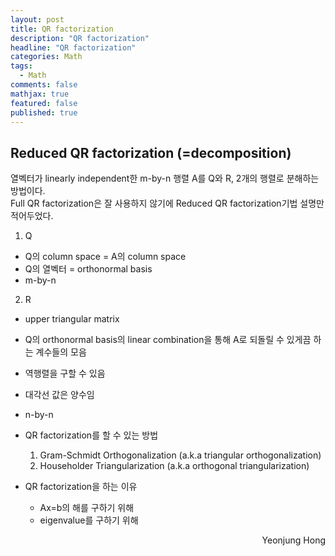 ```yaml
---
layout: post
title: QR factorization
description: "QR factorization"
headline: "QR factorization"
categories: Math
tags: 
  - Math
comments: false
mathjax: true
featured: false
published: true
---
```


## Reduced QR factorization (=decomposition)

열벡터가 linearly independent한 m-by-n 행렬 A를 Q와 R, 2개의 행렬로 분해하는 방법이다. <br>
Full QR factorization은 잘 사용하지 않기에 Reduced QR factorization기법 설명만 적어두었다.

1. Q
 - Q의 column space = A의 column space
 - Q의 열벡터 = orthonormal basis
 - m-by-n
2. R
 - upper triangular matrix
 - Q의 orthonormal basis의 linear combination을 통해 A로 되돌릴 수 있게끔 하는 계수들의 모음
 - 역행렬을 구할 수 있음
 - 대각선 값은 양수임
 - n-by-n
 
- QR factorization를 할 수 있는 방법
  1. Gram-Schmidt Orthogonalization (a.k.a triangular orthogonalization)
  2. Householder Triangularization (a.k.a orthogonal triangularization)

- QR factorization을 하는 이유
  - Ax=b의 해를 구하기 위해
  - eigenvalue를 구하기 위해 
	
	
	
<p align="right"> Yeonjung Hong <p>
